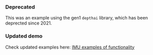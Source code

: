 
### Deprecated

This was an example using the gen1 `depthai` library, which has been deprected since 2021.

### Updated demo

Check updated examples here: [IMU examples of functionality]([../gen2-stereo-on-host/](https://docs.luxonis.com/projects/api/en/latest/components/nodes/imu/#examples-of-functionality))


